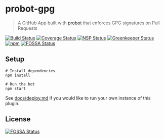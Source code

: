 # probot-gpg

> A GitHub App built with [probot](https://github.com/probot/probot) that enforces GPG signatures on Pull Requests

[![Build Status](https://travis-ci.org/jarrodldavis/probot-gpg.svg?branch=develop)](https://travis-ci.org/jarrodldavis/probot-gpg)
[![Coverage Status](https://coveralls.io/repos/github/jarrodldavis/probot-gpg/badge.svg)](https://coveralls.io/github/jarrodldavis/probot-gpg)
[![NSP Status](https://nodesecurity.io/orgs/jarrodldavis/projects/d841ad74-0b11-47f3-9216-bc6e48414bac/badge)](https://nodesecurity.io/orgs/jarrodldavis/projects/d841ad74-0b11-47f3-9216-bc6e48414bac)
[![Greenkeeper Status](https://badges.greenkeeper.io/jarrodldavis/probot-gpg.svg)](https://greenkeeper.io/)
[![npm](https://img.shields.io/npm/v/@jarrodldavis/probot-gpg.svg)](https://www.npmjs.com/package/@jarrodldavis/probot-gpg)
[![FOSSA Status](https://app.fossa.io/api/projects/git%2Bhttps%3A%2F%2Fgithub.com%2Fjarrodldavis%2Fprobot-gpg.svg?type=shield)](https://app.fossa.io/projects/git%2Bhttps%3A%2F%2Fgithub.com%2Fjarrodldavis%2Fprobot-gpg?ref=badge_shield)

## Setup

```
# Install dependencies
npm install

# Run the bot
npm start
```

See [docs/deploy.md](docs/deploy.md) if you would like to run your own instance of this plugin.


## License
[![FOSSA Status](https://app.fossa.io/api/projects/git%2Bhttps%3A%2F%2Fgithub.com%2Fjarrodldavis%2Fprobot-gpg.svg?type=large)](https://app.fossa.io/projects/git%2Bhttps%3A%2F%2Fgithub.com%2Fjarrodldavis%2Fprobot-gpg?ref=badge_large)
